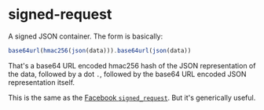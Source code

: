 signed-request
==============

A signed JSON container. The form is basically:

```javascript
base64url(hmac256(json(data))).base64url(json(data))
```

That's a base64 URL encoded hmac256 hash of the JSON representation of the
data, followed by a dot `.`, followed by the base64 URL encoded JSON
representation itself.

This is the same as the
[Facebook `signed_request`](https://developers.facebook.com/docs/authentication/signed_request/).
But it's generically useful.

